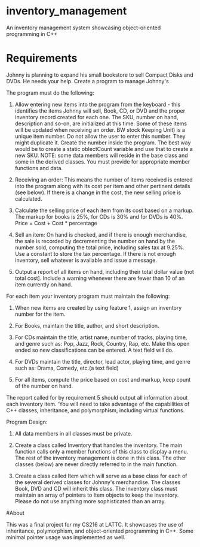 # inventory_management
 An inventory management system showcasing object-oriented programming in C++

# Requirements
Johnny is planning to expand his small bookstore to sell Compact Disks and DVDs. He needs your help. Create a program to manage Johnny's

The program must do the following:

1. Allow entering new items into the program from the keyboard - this identifies the items Johnny will sell, Book, CD, or DVD and the proper inventory record created for each one. The SKU, number on hand,
description and so-on, are initialized at this time. Some of these items will be updated when receiving an order.
BW stock Keeping Unit) is a unique item number. Do not allow the user to enter this number. They might duplicate it. Create the number inside the program. The best way would be to create a static
oblectCount variable and use that to create a new SKU.
NOTE: some data members will reside in the base class and some in the derived classes. You must provide for appropriate member functions and data.

2. Receiving an order: This means the number of items received is entered into the program along with its cost per item and other pertinent details (see below). If there is a change in the cost, the new selling price is
calculated.

3. Calculate the selling price of each item from its cost based on a markup. The markup for books is 25%, for CDs is 30% and for DVDs is 40%.
Price = Cost + Cost * percentage

4. Sell an item: On hand is checked, and if there is enough merchandise, the sale is recorded by decrementing the number on hand by the number sold, computing the total price, including sales tax at 9.25%. Use a
constant to store the tax percentage. If there is not enough inventory, sell whatever is available and issue a message.

5. Output a report of all items on hand, including their total dollar value (not total cost]. Include a warning whenever there are fewer than 10 of an item currently on hand.

For each item your inventory program must maintain the following:

1. When new items are created by using feature 1, assign an inventory number for the item.
2. For Books, maintain the title, author, and short description.

3. For CDs maintain the title, artist name, number of tracks, playing time, and genre such as: Pop, Jazz, Rock, Country, Rap, etc. Make this open ended so new classifications can be entered. A text field will do.
4. For DVDs maintain the title, director, lead actor, playing time, and genre such as: Drama, Comedy, etc.(a text field)

5. For all items, compute the price based on cost and markup, keep count of the number on hand.

The report called for by requirement 5 should output all information about each inventory item.
‘You will need to take advantage of the capabilities of C++ classes, inheritance, and polymorphism, including virtual functions.

Program Design:

1. All data members in all classes must be private.

2. Create a class called Inventory that handles the inventory. The main function calls only a member functions of this class to display a menu. The rest of the inventory management is done in this class. The other
classes (below) are never directly referred to in the main function.

3. Create a class called Item which will serve as a base class for each of the several derived classes for Johnny's merchandise. The classes Book, DVD and CD will inherit this class. The inventory class must maintain
an array of pointers to Item objects to keep the inventory. Please do not use anything more sophisticated than an array.

#About

This was a final project for my CS216 at LATTC. It showcases the use of inheritance, polymorphism, and object-oriented programming in C++. Some minimal pointer usage was implemented as well.
